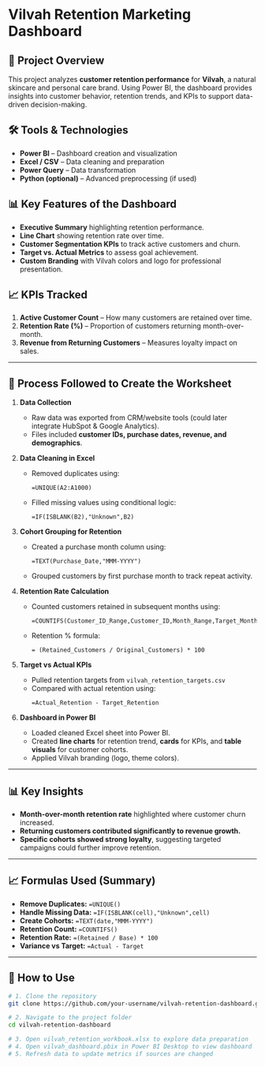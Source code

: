 # Vilvah Retention Marketing Dashboard  

## 📌 Project Overview  
This project analyzes **customer retention performance** for **Vilvah**, a natural skincare and personal care brand. Using Power BI, the dashboard provides insights into customer behavior, retention trends, and KPIs to support data-driven decision-making.  

## 🛠 Tools & Technologies  
- **Power BI** – Dashboard creation and visualization  
- **Excel / CSV** – Data cleaning and preparation  
- **Power Query** – Data transformation  
- **Python (optional)** – Advanced preprocessing (if used)  

## 📊 Key Features of the Dashboard  
- **Executive Summary** highlighting retention performance.  
- **Line Chart** showing retention rate over time.  
- **Customer Segmentation KPIs** to track active customers and churn.  
- **Target vs. Actual Metrics** to assess goal achievement.  
- **Custom Branding** with Vilvah colors and logo for professional presentation.  

## 📈 KPIs Tracked  
1. **Active Customer Count** – How many customers are retained over time.  
2. **Retention Rate (%)** – Proportion of customers returning month-over-month.  
3. **Revenue from Returning Customers** – Measures loyalty impact on sales.  


---

## 🔄 Process Followed to Create the Worksheet  

1. **Data Collection**  
   - Raw data was exported from CRM/website tools (could later integrate HubSpot & Google Analytics).  
   - Files included **customer IDs, purchase dates, revenue, and demographics**.  

2. **Data Cleaning in Excel**  
   - Removed duplicates using:  
     ```excel
     =UNIQUE(A2:A1000)
     ```  
   - Filled missing values using conditional logic:  
     ```excel
     =IF(ISBLANK(B2),"Unknown",B2)
     ```  

3. **Cohort Grouping for Retention**  
   - Created a purchase month column using:  
     ```excel
     =TEXT(Purchase_Date,"MMM-YYYY")
     ```  
   - Grouped customers by first purchase month to track repeat activity.  

4. **Retention Rate Calculation**  
   - Counted customers retained in subsequent months using:  
     ```excel
     =COUNTIFS(Customer_ID_Range,Customer_ID,Month_Range,Target_Month)
     ```  
   - Retention % formula:  
     ```excel
     = (Retained_Customers / Original_Customers) * 100
     ```  

5. **Target vs Actual KPIs**  
   - Pulled retention targets from `vilvah_retention_targets.csv`  
   - Compared with actual retention using:  
     ```excel
     =Actual_Retention - Target_Retention
     ```  

6. **Dashboard in Power BI**  
   - Loaded cleaned Excel sheet into Power BI.  
   - Created **line charts** for retention trend, **cards** for KPIs, and **table visuals** for customer cohorts.  
   - Applied Vilvah branding (logo, theme colors).  

---

## 📊 Key Insights  
- **Month-over-month retention rate** highlighted where customer churn increased.  
- **Returning customers contributed significantly to revenue growth.**  
- **Specific cohorts showed strong loyalty**, suggesting targeted campaigns could further improve retention.  

---

## 📈 Formulas Used (Summary)  

- **Remove Duplicates:** `=UNIQUE()`  
- **Handle Missing Data:** `=IF(ISBLANK(cell),"Unknown",cell)`  
- **Create Cohorts:** `=TEXT(date,"MMM-YYYY")`  
- **Retention Count:** `=COUNTIFS()`  
- **Retention Rate:** `=(Retained / Base) * 100`  
- **Variance vs Target:** `=Actual - Target`  

---

## 🚀 How to Use  
```bash
# 1. Clone the repository
git clone https://github.com/your-username/vilvah-retention-dashboard.git

# 2. Navigate to the project folder
cd vilvah-retention-dashboard

# 3. Open vilvah_retention_workbook.xlsx to explore data preparation
# 4. Open vilvah_dashboard.pbix in Power BI Desktop to view dashboard
# 5. Refresh data to update metrics if sources are changed

